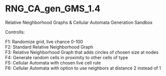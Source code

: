 # RNG_CA_gen_GMS_1.4
Relative Neighborhood Graphs &amp; Cellular Automata Generation Sandbox

Controlls:

F1: Randomize grid, live chance 0-100 <br />
F2: Standard Relative Neighborhood Graph  <br />
F3: Relative Neighborhood Graph that adds circles of chosen size at nodes  <br />
F4: Generate random cells in proximity to other cells of type  <br />
F5: Cellular Automata with chosen live cell rule  <br />
F6: Cellular Automata with option to use neighbors at distance 2 instead of 1  <br />
